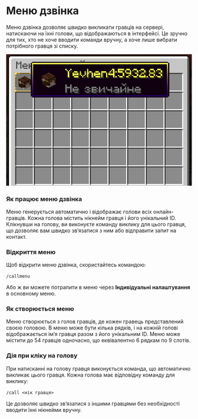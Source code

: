 # Меню дзвінка

Меню дзвінка дозволяє швидко викликати гравців на сервері, натискаючи на їхні голови, що відображаються в інтерфейсі. Це зручно для тих, хто не хоче вводити команди вручну, а хоче лише вибрати потрібного гравця зі списку.

<p align="center">
  <img src="../../../assets/menu.png" alt="Menu">
</p>

### Як працює меню дзвінка

Меню генерується автоматично і відображає голови всіх онлайн-гравців. Кожна голова містить нікнейм гравця і його унікальний ID. Клікнувши на голову, ви виконуєте команду виклику для цього гравця, що дозволяє вам швидко зв’язатися з ним або відправити запит на контакт.


### Відкриття меню

Щоб відкрити меню дзвінка, скористайтесь командою:

```minecraft command
/callmenu
```

Або ж ви можете потрапити в меню через **Індивідуальні налаштування** в основному меню.


### Як створюється меню

Меню створюється з голов гравців, де кожен гравець представлений своєю головою. В меню може бути кілька рядків, і на кожній голові відображається ім’я гравця разом з його унікальним ID. Меню може містити до 54 гравців одночасно, що еквівалентно 6 рядкам по 9 слотів.


### Дія при кліку на голову

При натисканні на голову гравця виконується команда, що автоматично викликає цього гравця. Кожна голова має відповідну команду для виклику:

```minecraft command
/call <нік гравця>
```


Це дозволяє швидко зв’язатися з іншими гравцями без необхідності вводити їхні нікнейми вручну.